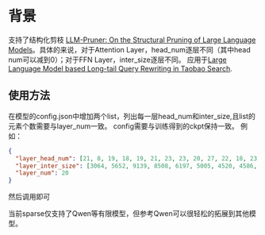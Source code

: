 # 背景
支持了结构化剪枝 [LLM-Pruner: On the Structural Pruning of Large Language Models](https://arxiv.org/abs/2305.11627)。具体的来说，对于Attention Layer，head_num逐层不同（其中head num可以减到0）；对于FFN Layer，inter_size逐层不同。
应用于[Large Language Model based Long-tail Query Rewriting in Taobao Search](https://arxiv.org/abs/2311.03758).

## 使用方法

在模型的config.json中增加两个list，列出每一层head_num和inter_size,且list的元素个数需要与layer_num一致。
config需要与训练得到的ckpt保持一致。
例如：
``` json
{
  "layer_head_num": [21, 8, 19, 18, 19, 21, 23, 23, 20, 27, 22, 18, 23, 0, 1, 9, 21, 0, 1, 0],
  "layer_inter_size": [3064, 5652, 9139, 8508, 6197, 5005, 4520, 4586, 4698, 4828, 4776, 4904, 3459, 5282, 7120, 8526, 8475, 9143, 11282, 11428],
  "layer_num": 20
}
```

然后调用即可

当前sparse仅支持了Qwen等有限模型，但参考Qwen可以很轻松的拓展到其他模型。